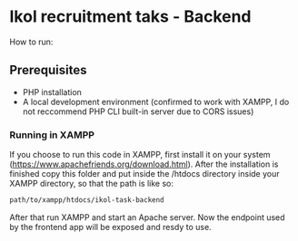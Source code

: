 # Ikol recruitment taks - Backend

How to run:

## Prerequisites

- PHP installation
- A local development environment (confirmed to work with XAMPP, I do not reccommend PHP CLI built-in server due to CORS issues)

### Running in XAMPP

If you choose to run this code in XAMPP, first install it on your system (https://www.apachefriends.org/download.html). After the installation is finished copy this folder and put inside the /htdocs directory inside your XAMPP directory, so that the path is like so:

```sh
path/to/xampp/htdocs/ikol-task-backend
```

After that run XAMPP and start an Apache server. Now the endpoint used by the frontend app will be exposed and resdy to use.
